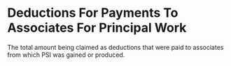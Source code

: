 # Deductions For Payments To Associates For Principal Work
The total amount being claimed as deductions that were paid to  associates from which PSI was gained or produced.